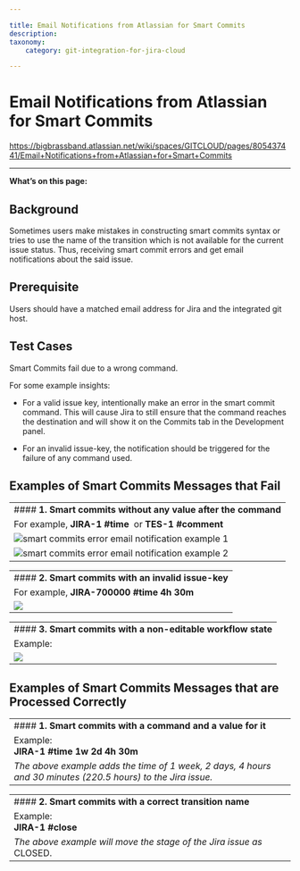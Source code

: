 ```yaml
---

title: Email Notifications from Atlassian for Smart Commits
description:
taxonomy:
    category: git-integration-for-jira-cloud

---
```


# Email Notifications from Atlassian for Smart Commits

<https://bigbrassband.atlassian.net/wiki/spaces/GITCLOUD/pages/805437441/Email+Notifications+from+Atlassian+for+Smart+Commits>

* * *

**What’s on this page:**

## Background

Sometimes users make mistakes in constructing smart commits syntax or tries to use the name of the transition which is not available for the current issue status. Thus, receiving smart commit errors and get email notifications about the said issue.

## Prerequisite

Users should have a matched email address for Jira and the integrated git host.

## Test Cases

Smart Commits fail due to a wrong command.

For some example insights:

*   For a valid issue key, intentionally make an error in the smart commit command. This will cause Jira to still ensure that the command reaches the destination and will show it on the Commits tab in the Development panel.
    
*   For an invalid issue-key, the notification should be triggered for the failure of any command used.
    

## Examples of Smart Commits Messages that Fail

|     |
| --- |
| #### **1\. Smart commits without any value after the command** |
| For example, **JIRA-1** **#time**  or **TES-1** **#comment** |
| ![smart commits error email notification example 1](https://bigbrassband.atlassian.net/wiki/download/attachments/805437441/sc-error01-example.png?version=1&modificationDate=1602060911583&cacheVersion=1&api=v2) |
| ![smart commits error email notification example 2](https://bigbrassband.atlassian.net/wiki/download/attachments/805437441/sc-error01-example2.png?version=1&modificationDate=1602061171866&cacheVersion=1&api=v2) |

|     |
| --- |
| #### **2\. Smart commits with an invalid issue-key** |
| For example, **JIRA-700000** **#time** **4h 30m** |
| ![](https://bigbrassband.atlassian.net/wiki/download/attachments/805437441/sc-error02-example.png?version=1&modificationDate=1602061437954&cacheVersion=1&api=v2) |

|     |
| --- |
| #### **3\. Smart commits with a non-editable workflow state** |
| Example: |
| ![](https://bigbrassband.atlassian.net/wiki/download/attachments/805437441/bitbucket-non-editable-workflow-state.png?version=1&modificationDate=1602061633086&cacheVersion=1&api=v2) |

## Examples of Smart Commits Messages that are Processed Correctly

|     |
| --- |
| #### **1\. Smart commits with a command and a value for it** |
| Example:  <br>**JIRA-1** **#time** **1w 2d 4h 30m** |
| _The above example adds the time of 1 week, 2 days, 4 hours and 30 minutes (220.5 hours) to the Jira issue._ |

|     |
| --- |
| #### **2\. Smart commits with a correct transition name** |
| Example:  <br>**JIRA-1** **#close** |
| _The above example will move the stage of the Jira issue as_ CLOSED. |
